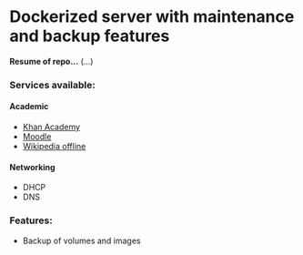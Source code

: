 # Dockerized server with maintenance and backup features
**Resume of repo...** (...)
### Services available:
#### Academic
* [Khan Academy](https://es.khanacademy.org/)
* [Moodle](https://moodle.org)
* [Wikipedia offline](https://wikipedia.org/wiki/Kiwix)
#### Networking
* DHCP 
* DNS 
### Features:
* Backup of volumes and images
